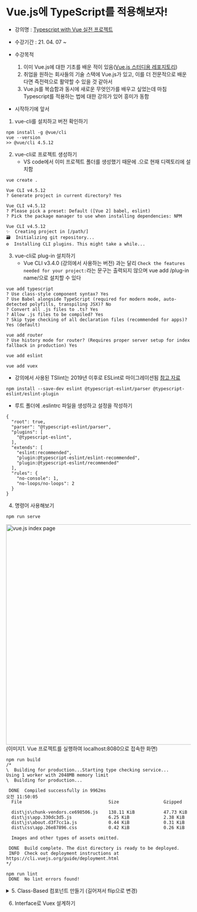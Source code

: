 # Vue.js에 TypeScript를 적용해보자!

- 강의명 : [Typescript with Vue 실전 프로젝트](https://www.inflearn.com/course/Typescript_Vue)
- 수강기간 : 21. 04. 07 ~
- 수강목적

  1. 이미 Vue.js에 대한 기초를 배운 적이 있음([Vue.js 스터디용 레포지토리](https://github.com/harrykim14/DoitVue.js))
  2. 취업을 원하는 회사들의 기술 스택에 Vue.js가 있고, 이를 더 전문적으로 배운다면 즉전력으로 활약할 수 있을 것 같아서
  3. Vue.js를 복습함과 동시에 새로운 무엇인가를 배우고 싶었는데 마침 Typescript를 적용하는 법에 대한 강의가 있어 흥미가 동함

- 시작하기에 앞서

1. vue-cli를 설치하고 버전 확인하기

```
npm install -g @vue/cli
vue --version
>> @vue/cli 4.5.12
```

2. vue-cli로 프로젝트 생성하기
   - VS code에서 이미 프로젝트 폴더를 생성했기 때문에 .으로 현재 디렉토리에 설치함

```
vue create .

Vue CLI v4.5.12
? Generate project in current directory? Yes

Vue CLI v4.5.12
? Please pick a preset: Default ([Vue 2] babel, eslint)
? Pick the package manager to use when installing dependencies: NPM

Vue CLI v4.5.12
✨  Creating project in [/path/]
🗃  Initializing git repository...
⚙️  Installing CLI plugins. This might take a while...
```

3. vue-cli로 plug-in 설치하기
   - Vue CLI v3.4.0 (강의에서 사용하는 버전) 과는 달리 `Check the features needed for your project:`라는 문구는 출력되지 않으며 vue add /plug-in name/으로 설치할 수 있다

```
vue add typescript
? Use class-style component syntax? Yes
? Use Babel alongside TypeScript (required for modern mode, auto-detected polyfills, transpiling JSX)? No
? Convert all .js files to .ts? Yes
? Allow .js files to be compiled? Yes
? Skip type checking of all declaration files (recommended for apps)? Yes (default)

vue add router
? Use history mode for router? (Requires proper server setup for index fallback in production) Yes

vue add eslint

vue add vuex
```

- 강의에서 사용된 TSlint는 2019년 이후로 ESLint로 마이그레이션됨 [참고 자료](https://velog.io/@kyusung/eslint-tslint-config)

```
npm install --save-dev eslint @typescript-eslint/parser @typescript-eslint/eslint-plugin
```

- 루트 폴더에 .eslintrc 파일을 생성하고 설정을 작성하기

```
{
  "root": true,
  "parser": "@typescript-eslint/parser",
  "plugins": [
    "@typescript-eslint",
  ],
  "extends": [
    "eslint:recommended",
    "plugin:@typescript-eslint/eslint-recommended",
    "plugin:@typescript-eslint/recommended"
  ],
  "rules": {
    "no-console": 1,
    "no-loops/no-loops": 2
  }
}
```

4. 명령어 사용해보기

```
npm run serve
```

<image src="https://user-images.githubusercontent.com/67398691/113802120-1ac56f00-9795-11eb-8346-e090aa96111d.png" width="600" alt="vue.js index page"/>
(이미지1. Vue 프로젝트를 실행하여 localhost:8080으로 접속한 화면)

```
npm run build
/*
\  Building for production...Starting type checking service...
Using 1 worker with 2048MB memory limit
\  Building for production...

 DONE  Compiled successfully in 9962ms                                 오전 11:50:05
  File                                 Size                 Gzipped

  dist\js\chunk-vendors.ce698506.js    138.11 KiB           47.73 KiB
  dist\js\app.330dc3d5.js              6.25 KiB             2.38 KiB
  dist\js\about.d3f7cc1a.js            0.44 KiB             0.31 KiB
  dist\css\app.26e87896.css            0.42 KiB             0.26 KiB

  Images and other types of assets omitted.

 DONE  Build complete. The dist directory is ready to be deployed.
 INFO  Check out deployment instructions at https://cli.vuejs.org/guide/deployment.html
*/

npm run lint
 DONE  No lint errors found!
```

<details>
<summary>5. Class-Based 컴포넌트 만들기 (길어져서 flip으로 변경)</summary>
<div markdown="5">
(1) @Component

```javascript
// 기존 JS 문법
Vue.component("App", {
  // ...
});
```

```typescript
// TS에서 컴포넌트 만드는 법
@Component
export default class App extends Vue {}
```

- 컴포넌트란? - [공식 문서](https://kr.vuejs.org/v2/guide/components.html#%EC%BB%B4%ED%8F%AC%EB%84%8C%ED%8A%B8-%EC%9E%91%EC%84%B1)
  - 컴포넌트는 부모-자식 관계에서 가장 일반적으로 함께 사용하기 위한 것이며 Vue.js에서 부모-자식 컴포넌트 관계는 props는 아래로, events 위로 라고 요약 할 수 있다.

```javascript
// 기존 JS에서 props 넘겨주기
Vue.component("child", {
  props: ["message"],
});
```

```typescript
// TS에서 props 정의하기
@Component
export default class Children extends Vue {
  @Prop() parentMessage!: string;
}
```

- 자식 객체의 prop을 동적으로 변경하기

```html
<template>
  <children :parentMessage="message"></children>
</template>
<script lang="ts">
  ...
  export default class Home extends Vue {
    message = "hello world";
  }
  ...
</script>
```

- Method Decorator : 해당 메서드가 객체에 정의되기 전에 추가적인 행위가 있은 후에 객체에 정의됨

```typescript
function enumerable(value: boolean) {
  return function (
    target: any,
    propertyKey: string,
    descriptor: PropertyDescriptor
  ) {
    descriptor.enumerable = value;
  };
}
// ES6의 Object.defineProperty(obj, prop, descriptor)와 같다
```

[참고1](https://developer.mozilla.org/ko/docs/Web/JavaScript/Reference/Global_Objects/Object/defineProperty) [참고2](https://haeguri.github.io/2019/08/25/typescript-decorator/)

(2) @Watch

```javascript
const watchExample = new Vue({
  el: "#watch-example",
  data: {
    question: "",
    answer: "질문 후에 대답 할 수 있습니다",
  },
  watch: {
    question: function (newQuestion) {
      this.answer = "입력을 기다리는 중...";
    },
  },
});
```

```typescript
@Component
export default class WatchExample exetends Vue {
  question: string = '';
  answer: string = '질문을 하기 전까지는 대답할 수 없습니다.';

  @Watch('question')
  watcher() {
    this.answer = '입력을 기다리는 중...';
  }
}
```

(3) @Emit

```javascript
export default {
  data() {
    return {
      count: 0,
    };
  },
  methods: {
    addToCount(n) {
      this.count += n;
      this.$emit("add-to-count", n);
    },
    resetCount() {
      this.count = 0;
      this.$emit("reset");
    },
    returnValue() {
      this.$emit("return-value", 10);
    },
    promise() {
      const promise = new Promise((resolve) => {
        setTimeout(() => {
          resolve(20);
        }, 0);
      });
      promise.then((value) => {
        this.$emit("promise", value);
      });
    },
  },
};
```

```typescript
@Component
export default class EmitComponent extends Vue {
  count = 0;

  @Emit()
  addToCount(n: number) {
    this.count += n;
  }

  @Emit("reset")
  resetCount() {
    this.count = 0;
  }

  @Emit()
  returnValue() {
    return 10;
  }

  @Emit()
  promise() {
    return new Promise((resolve) => {
      setTimeout(() => {
        resolve(20);
      }, 0);
    });
  }
}
```

(4) @Provide / @Inject

```javascript
const symbol = Symbol("baz");

export const ProvideComponent = Vue.extend({
  inject: {
    foo: "foo",
    bar: "bar",
    optional: { from: "optional", default: "default" },
    [symbol]: symbol,
  },

  data() {
    return {
      foo: "foo",
      baz: "bar",
    };
  },

  provide() {
    return {
      foo: this.foo,
      bar: this.baz,
    };
  },
});
```

```typescript
const symbol = Symbol("baz");

@Component
export class ProvideComponent extends Vue {
  @Inject() readonly foo!: string;
  @Inject("bar") readonly bar!: string;
  @Inject({ from: "optional", default: "default" }) readonly optional!: string;
  @Inject(symbol) readonly baz!: string;

  @Provide() foo = "foo";
  @Provide("bar") baz = "bar";
}
```

여기서 잠깐,

```typescript
@Provide('message') msg: string = 'provide/inject example';
// Type string trivially inferred from a string literal, remove type annotation.
```

`@Provide('message') msg: string = 'provide/inject example'`라고 쓰니 eslint에서 string 타입 할당을 하지 않아도 된다고 한다.
왜일까?
이는 자바스크립트의 타입 추론을 당연하지만 타입스크립트에서도 사용하고 있기 때문인데, eslint에서 이 설정을 바꾸려면 `"no-inferrable-types": [true]`로 설정해 주면 된다
[참고](https://server0.tistory.com/46)

**그래서, Inject/provide가 props와 다른점은?** [공식 문서](https://vuejs.org/v2/api/#provide-inject)

- provide/inject는 위와 같이 사용하기 간편한데에 비해 props는 `:property="value"`와 같이 데이터를 직접 주입해주어야 한다
- 하지만 provide/inject를 매번 사용한다면 데이터의 흐름을 파악하기 어려울 것

(5) @Model (Property decorator)

```javascript
export default {
  model: {
    prop: "checked",
    event: "change",
  },
  props: {
    checked: {
      type: Boolean,
    },
  },
};
```

```typescript
@Component
export default class ModelComponent extends Vue {
  @Model("change", { type: Boolean }) readonly checked!: boolean;
}
```

(6) Mixins [공식 문서](https://kr.vuejs.org/v2/guide/mixins.html)

- 객체들이 공통적으로 사용하는 기능이 있다면 모듈화 하고싶지 않은가?
- 그 기능을 담당하는 것이 Mixins

> 해당 강의를 듣던 도중에 ` public toggle() { this.show = !this.show; }`라고 작성하였을 때 리턴값을 지정해주어야 한다고 경고가 떠서 뒤에 :void를 붙여 해결하였음

```typescript
export default class Dropdown extends Mixins(toggle)
```

와 같이 다중 상속을 받을 수 있는데 이 때 Mixins의 인자값으로 사용할 수 있는 개수는 5개 까지이다

</div>
</details>

6. Interface로 Vuex 설계하기
